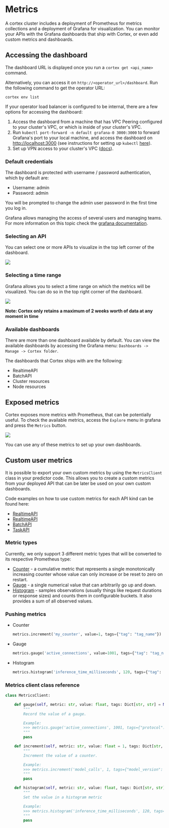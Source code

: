# Metrics

A cortex cluster includes a deployment of Prometheus for metrics collections and a deployment of Grafana for
visualization. You can monitor your APIs with the Grafana dashboards that ship with Cortex, or even add custom metrics
and dashboards.

## Accessing the dashboard

The dashboard URL is displayed once you run a `cortex get <api_name>` command.

Alternatively, you can access it on `http://<operator_url>/dashboard`. Run the following command to get the operator
URL:

```shell
cortex env list
```

If your operator load balancer is configured to be internal, there are a few options for accessing the dashboard:

1. Access the dashboard from a machine that has VPC Peering configured to your cluster's VPC, or which is inside of your
   cluster's VPC.
1. Run `kubectl port-forward -n default grafana-0 3000:3000` to forward Grafana's port to your local machine, and access
   the dashboard on [http://localhost:3000](http://localhost:3000) (see instructions for setting up `kubectl` [here](../../clusters/kubectl.md)).
1. Set up VPN access to your cluster's
   VPC ([docs](https://docs.aws.amazon.com/vpc/latest/userguide/vpn-connections.html)).

### Default credentials

The dashboard is protected with username / password authentication, which by default are:

- Username: admin
- Password: admin

You will be prompted to change the admin user password in the first time you log in.

Grafana allows managing the access of several users and managing teams. For more information on this topic check
the [grafana documentation](https://grafana.com/docs/grafana/latest/manage-users).

### Selecting an API

You can select one or more APIs to visualize in the top left corner of the dashboard.

![](https://user-images.githubusercontent.com/7456627/107375721-57545180-6ae9-11eb-9474-ba58ad7eb0c5.png)

### Selecting a time range

Grafana allows you to select a time range on which the metrics will be visualized. You can do so in the top right corner
of the dashboard.

![](https://user-images.githubusercontent.com/7456627/107376148-d9dd1100-6ae9-11eb-8c2b-c678b41ade01.png)

**Note: Cortex only retains a maximum of 2 weeks worth of data at any moment in time**

### Available dashboards

There are more than one dashboard available by default. You can view the available dashboards by accessing the Grafana
menu: `Dashboards -> Manage -> Cortex folder`.

The dashboards that Cortex ships with are the following:

- RealtimeAPI
- BatchAPI
- Cluster resources
- Node resources

## Exposed metrics

Cortex exposes more metrics with Prometheus, that can be potentially useful. To check the available metrics, access
the `Explore` menu in grafana and press the `Metrics` button.

![](https://user-images.githubusercontent.com/7456627/107377492-515f7000-6aeb-11eb-9b46-909120335060.png)

You can use any of these metrics to set up your own dashboards.

## Custom user metrics

It is possible to export your own custom metrics by using the `MetricsClient` class in your predictor code. This allows
you to create a custom metrics from your deployed API that can be later be used on your own custom dashboards.

Code examples on how to use custom metrics for each API kind can be found here:

- [RealtimeAPI](../realtime/metrics.md#custom-user-metrics)
- [RealtimeAPI](../async/metrics.md#custom-user-metrics)
- [BatchAPI](../batch/metrics.md#custom-user-metrics)
- [TaskAPI](../task/metrics.md#custom-user-metrics)

### Metric types

Currently, we only support 3 different metric types that will be converted to its respective Prometheus type:

- [Counter](https://prometheus.io/docs/concepts/metric_types/#counter) - a cumulative metric that represents a single
  monotonically increasing counter whose value can only increase or be reset to zero on restart.
- [Gauge](https://prometheus.io/docs/concepts/metric_types/#gauge) - a single numerical value that can arbitrarily go up
  and down.
- [Histogram](https://prometheus.io/docs/concepts/metric_types/#histogram) - samples observations (usually things like
  request durations or response sizes) and counts them in configurable buckets. It also provides a sum of all observed
  values.

### Pushing metrics

 - Counter

    ```python
    metrics.increment('my_counter', value=1, tags={"tag": "tag_name"})
    ```

 - Gauge

    ```python
    metrics.gauge('active_connections', value=1001, tags={"tag": "tag_name"})
    ```

 - Histogram

    ```python
    metrics.histogram('inference_time_milliseconds', 120, tags={"tag": "tag_name"})
    ```

### Metrics client class reference

```python
class MetricsClient:

    def gauge(self, metric: str, value: float, tags: Dict[str, str] = None):
        """
        Record the value of a gauge.

        Example:
        >>> metrics.gauge('active_connections', 1001, tags={"protocol": "http"})
        """
        pass

    def increment(self, metric: str, value: float = 1, tags: Dict[str, str] = None):
        """
        Increment the value of a counter.

        Example:
        >>> metrics.increment('model_calls', 1, tags={"model_version": "v1"})
        """
        pass

    def histogram(self, metric: str, value: float, tags: Dict[str, str] = None):
        """
        Set the value in a histogram metric

        Example:
        >>> metrics.histogram('inference_time_milliseconds', 120, tags={"model_version": "v1"})
        """
        pass
```

